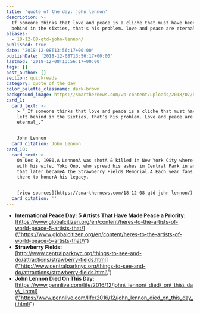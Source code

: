 ```yaml
---
title: 'quote of the day: john lennon'
description: >-
  If someone thinks that love and peace is a cliche that must have been left
  behind in the sixties, that's his problem. love and peace are eternal.
aliases:
  - 18-12-08-qtd-john-lennon/
published: true
date: '2018-12-08T13:56:17+00:00'
publishDate: '2018-12-08T13:56:17+00:00'
lastmod: '2018-12-08T13:56:17+00:00'
tags: []
post_author: []
section: quickreads
category: quote of the day
color_palette_classname: dark-brown
background_image: https://smarthernews.com/wp-content/uploads/2018/07/hands-1939895_1280.png
card_1:
  card_text: >-
    > “_If someone thinks that love and peace is a cliche that must have been
    left behind in the Sixties, that’s his problem. Love and peace are
    eternal_.”


    John Lennon
  card_citation: John Lennon
card_10:
  card_text: >-
    On Dec 8, 1980,A LennonA was shotA & killed in New York City where he lived
    with his wife, Yoko Ono, who spread his ashes in Central Park in an area
    that later becameA the Strawberry Fields Memorial.A Each year fans gather
    there to honorA his legacy.


    [view sources](https://smarthernews.com/18-12-08-qtd-john-lennon/)
  card_citation: ''
---
```

*   **International Peace Day: 5 Artists That Have Made Peace a Priority:**  
    [https://www.globalcitizen.org/en/content/heres-to-the-artists-of-world-peace-5-artists-that/](\"https://www.globalcitizen.org/en/content/heres-to-the-artists-of-world-peace-5-artists-that/\")
*   **Strawberry Fields:**  
    [http://www.centralparknyc.org/things-to-see-and-do/attractions/strawberry-fields.html](\"http://www.centralparknyc.org/things-to-see-and-do/attractions/strawberry-fields.html\")
*   **John Lennon Died On This Day:** [https://www.pennlive.com/life/2016/12/john\_lennon\_died\_on\_this\_day\_i.html](\"https://www.pennlive.com/life/2016/12/john_lennon_died_on_this_day_i.html\")